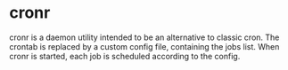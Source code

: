 # cronr

cronr is a daemon utility intended to be an alternative to classic cron. The crontab is replaced by a custom config file, containing the jobs list. When cronr is started, each job is scheduled according to the config.